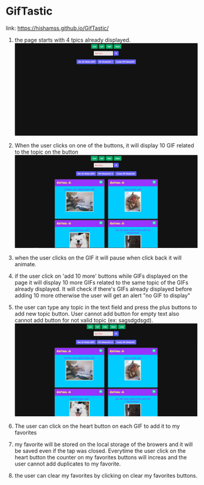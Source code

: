 # GifTastic

link: https://hishamss.github.io/GifTastic/

1. the page starts with 4 tpics already displayed.
   ![main](step1.jpg)

2. When the user clicks on one of the buttons, it will display 10 GIF related to the topic on the button
   ![topic](step2.jpg)

3. when the user clicks on the GIF it will pause when click back it will animate.
4. if the user click on 'add 10 more' buttons while GIFs displayed on the page it will display 10 more GIFs related to the same topic of the GIFs already displayed. It will check if there's GIFs already displayed before adding 10 more otherwise the user will get an alert "no GIF to display"

5. the user can type any topic in the text field and press the plus buttons to add new topic button. User cannot add button for empty text also cannot add button for not valid topic (ex: sagsdgdsgd).
   ![new topic](step5.jpg)

6. The user can click on the heart button on each GIF to add it to my favorites
7. my favorite will be stored on the local storage of the browers and it will be saved even if the tap was closed. Everytime the user click on the heart button the counter on my favorites buttons will increas and the user cannot add duplicates to my favorite.

8. the user can clear my favorites by clicking on clear my favorites buttons.
